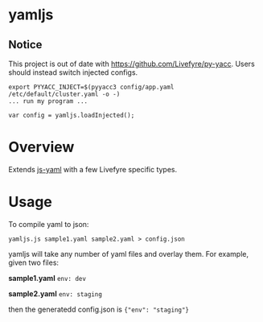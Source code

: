 # yamljs

## Notice
This project is out of date with https://github.com/Livefyre/py-yacc. Users
should instead switch injected configs.

```
export PYYACC_INJECT=$(pyyacc3 config/app.yaml /etc/default/cluster.yaml -o -)
... run my program ...

var config = yamljs.loadInjected();
```

# Overview

Extends [js-yaml][1] with a few Livefyre specific types.

# Usage
To compile yaml to json:

```
yamljs.js sample1.yaml sample2.yaml > config.json
```

yamljs will take any number of yaml files and overlay them. For example, given two files:

**sample1.yaml**
`env: dev`

**sample2.yaml**
`env: staging`

then the generatedd config.json is
`{"env": "staging"}`


  [1]: https://github.com/nodeca/js-yaml
